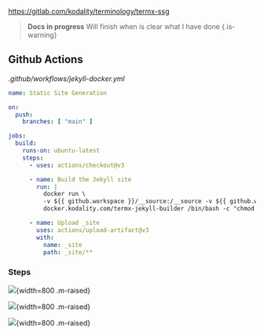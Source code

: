 https://gitlab.com/kodality/terminology/termx-ssg

> **Docs in progress** 
> Will finish when is clear what I have done
{.is-warning}

## Github Actions
*.github/workflows/jekyll-docker.yml*
```yaml
name: Static Site Generation

on:
  push:
    branches: [ "main" ]

jobs:
  build:
    runs-on: ubuntu-latest
    steps:
      - uses: actions/checkout@v3

      - name: Build the Jekyll site
        run: |
          docker run \
          -v ${{ github.workspace }}/__source:/__source -v ${{ github.workspace }}/_site:/template/_site  \
          docker.kodality.com/termx-jekyll-builder /bin/bash -c "chmod -R 777 ./_generate.sh && ./_generate.sh"

      - name: Upload _site
        uses: actions/upload-artifact@v3
        with:
          name: _site
          path: _site/**
```


### Steps
![](files/166/2023-11-02_13-52.png){width=800 .m-raised}

![](files/166/2023-11-02_13-53.png){width=800 .m-raised}

![](files/166/2023-11-02_13-54.png){width=800 .m-raised}